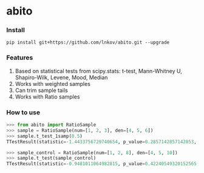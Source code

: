 # abito

### Install
```
pip install git+https://github.com/lnkov/abito.git --upgrade
```

### Features
1. Based on statistical tests from scipy.stats: t-test, Mann-Whitney U, Shapiro-Wilk, Levene, Mood, Median
2. Works with weighted samples
3. Can trim sample tails
4. Works with Ratio samples

### How to use
```python
>>> from abito import RatioSample
>>> sample = RatioSample(num=[1, 2, 3], den=[4, 5, 6])
>>> sample.t_test_1samp(0.5)
TTestResult(statistic=-1.4433756729740654, p_value=0.2857142857142853, mean_diff=-0.10000000000000003, mean_diff_std=0.06928203230275506)

>>> sample_control = RatioSample(num=[1, 2, 8], den=[4, 5, 10])
>>> sample.t_test(sample_control)
TTestResult(statistic=-0.9481011064982815, p_value=0.42240549320152565, mean_diff=-0.1789473684210527, mean_diff_std=0.18874291696797746)
```
